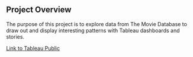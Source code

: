 ## Project Overview

The purpose of this project is to explore data from The Movie Database to draw out and display interesting patterns with Tableau dashboards and stories.

[Link to Tableau Public](https://public.tableau.com/profile/francesco.rutigliani#!/vizhome/P3_submission/Story1)

